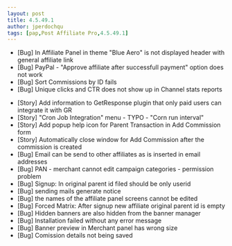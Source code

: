 ```yaml
---
layout: post
title: 4.5.49.1
author: jperdochqu
tags: [pap,Post Affiliate Pro,4.5.49.1]
---
```


- [Bug] In Affiliate Panel in theme &quot;Blue Aero&quot; is not displayed header with general affiliate link
- [Bug] PayPal - &quot;Approve affiliate after successfull payment&quot; option does not work
- [Bug] Sort Commissions by ID fails
- [Bug] Unique clicks and CTR does not show up in Channel stats reports

<!--more-->

- [Story] Add information to GetResponse plugin that only paid users can integrate it with GR
- [Story] &quot;Cron Job Integration&quot; menu - TYPO - &quot;Corn run interval&quot;
- [Story] Add popup help icon for Parent Transaction in Add Commission form
- [Story] Automatically close window for Add Commission after the commission is created
- [Bug] Email can be send to other affiliates as is inserted in email addresses
- [Bug] PAN - merchant cannot edit campaign categories - permission problem
- [Bug] Signup: In original parent id filed should be only userid
- [Bug] sending mails generate notice
- [Bug] the names of the affiliate panel screens cannot be edited
- [Bug] Forced Matrix: After signup new affiliate original parent id is empty
- [Bug] Hidden banners are also hidden from the banner manager
- [Bug] Installation failed without any error message
- [Bug] Banner preview in Merchant panel has wrong size
- [Bug] Comission details not being saved
